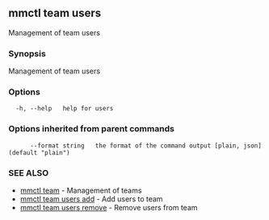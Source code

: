 ## mmctl team users

Management of team users

### Synopsis

Management of team users

### Options

```
  -h, --help   help for users
```

### Options inherited from parent commands

```
      --format string   the format of the command output [plain, json] (default "plain")
```

### SEE ALSO

* [mmctl team](mmctl_team.md)	 - Management of teams
* [mmctl team users add](mmctl_team_users_add.md)	 - Add users to team
* [mmctl team users remove](mmctl_team_users_remove.md)	 - Remove users from team

